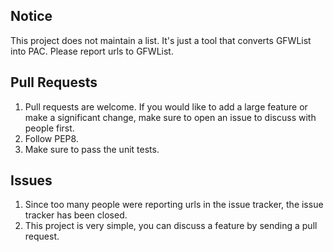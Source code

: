 Notice
------

This project does not maintain a list. It's just a tool that converts
GFWList into PAC. Please report urls to GFWList.

Pull Requests
-------------

1. Pull requests are welcome. If you would like to add a large feature
or make a significant change, make sure to open an issue to discuss with
people first.
2. Follow PEP8.
3. Make sure to pass the unit tests.

Issues
------

1. Since too many people were reporting urls in the issue tracker, the
issue tracker has been closed.
2. This project is very simple, you can discuss a feature by sending
a pull request.


[mailing lists]:   https://groups.google.com/forum/#!forum/shadowsocks
